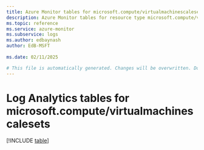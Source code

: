 ```yaml
---
title: Azure Monitor tables for microsoft.compute/virtualmachinescalesets
description: Azure Monitor tables for resource type microsoft.compute/virtualmachinescalesets
ms.topic: reference
ms.service: azure-monitor
ms.subservice: logs
ms.author: edbaynash
author: EdB-MSFT
   
ms.date: 02/11/2025

# This file is automatically generated. Changes will be overwritten. Do not change this file directly.
---
```


# Log Analytics tables for microsoft.compute/virtualmachinescalesets  

[!INCLUDE [table](~/reusable-content/ce-skilling/azure/includes/azure-monitor/reference/tables/microsoft-compute_virtualmachinescalesets-include.md)]

